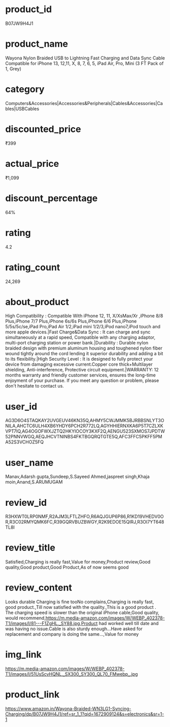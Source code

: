 # product_id
B07JW9H4J1

# product_name
Wayona Nylon Braided USB to Lightning Fast Charging and Data Sync Cable Compatible for iPhone 13, 12,11, X, 8, 7, 6, 5, iPad Air, Pro, Mini (3 FT Pack of 1, Grey)

# category
Computers&Accessories|Accessories&Peripherals|Cables&Accessories|Cables|USBCables

# discounted_price
₹399

# actual_price
₹1,099

# discount_percentage
64%

# rating
4.2

# rating_count
24,269

# about_product
High Compatibility : Compatible With iPhone 12, 11, X/XsMax/Xr ,iPhone 8/8 Plus,iPhone 7/7 Plus,iPhone 6s/6s Plus,iPhone 6/6 Plus,iPhone 5/5s/5c/se,iPad Pro,iPad Air 1/2,iPad mini 1/2/3,iPod nano7,iPod touch and more apple devices.|Fast Charge&Data Sync : It can charge and sync simultaneously at a rapid speed, Compatible with any charging adaptor, multi-port charging station or power bank.|Durability : Durable nylon braided design with premium aluminum housing and toughened nylon fiber wound tightly around the cord lending it superior durability and adding a bit to its flexibility.|High Security Level : It is designed to fully protect your device from damaging excessive current.Copper core thick+Multilayer shielding, Anti-interference, Protective circuit equipment.|WARRANTY: 12 months warranty and friendly customer services, ensures the long-time enjoyment of your purchase. If you meet any question or problem, please don't hesitate to contact us.

# user_id
AG3D6O4STAQKAY2UVGEUV46KN35Q,AHMY5CWJMMK5BJRBBSNLYT3ONILA,AHCTC6ULH4XB6YHDY6PCH2R772LQ,AGYHHIERNXKA6P5T7CZLXKVPT7IQ,AG4OGOFWXJZTQ2HKYIOCOY3KXF2Q,AENGU523SXMOS7JPDTW52PNNVWGQ,AEQJHCVTNINBS4FKTBGQRQTGTE5Q,AFC3FFC5PKFF5PMA52S3VCHOZ5FQ

# user_name
Manav,Adarsh gupta,Sundeep,S.Sayeed Ahmed,jaspreet singh,Khaja moin,Anand,S.ARUMUGAM

# review_id
R3HXWT0LRP0NMF,R2AJM3LFTLZHFO,R6AQJGUP6P86,R1KD19VHEDV0OR,R3C02RMYQMK6FC,R39GQRVBUZBWGY,R2K9EDOE15QIRJ,R3OI7YT648TL8I

# review_title
Satisfied,Charging is really fast,Value for money,Product review,Good quality,Good product,Good Product,As of now seems good

# review_content
Looks durable Charging is fine tooNo complains,Charging is really fast, good product.,Till now satisfied with the quality.,This is a good product . The charging speed is slower than the original iPhone cable,Good quality, would recommend,https://m.media-amazon.com/images/W/WEBP_402378-T1/images/I/81---F1ZgHL._SY88.jpg,Product had worked well till date and was having no issue.Cable is also sturdy enough...Have asked for replacement and company is doing the same...,Value for money

# img_link
https://m.media-amazon.com/images/W/WEBP_402378-T1/images/I/51UsScvHQNL._SX300_SY300_QL70_FMwebp_.jpg

# product_link
https://www.amazon.in/Wayona-Braided-WN3LG1-Syncing-Charging/dp/B07JW9H4J1/ref=sr_1_1?qid=1672909124&s=electronics&sr=1-1
